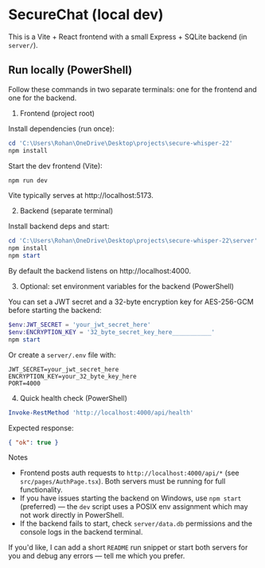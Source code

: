 

# SecureChat (local dev)

This is a Vite + React frontend with a small Express + SQLite backend (in `server/`).

## Run locally (PowerShell)

Follow these commands in two separate terminals: one for the frontend and one for the backend.

1) Frontend (project root)

Install dependencies (run once):
```powershell
cd 'C:\Users\Rohan\OneDrive\Desktop\projects\secure-whisper-22'
npm install
```

Start the dev frontend (Vite):
```powershell
npm run dev
```

Vite typically serves at http://localhost:5173.

2) Backend (separate terminal)

Install backend deps and start:
```powershell
cd 'C:\Users\Rohan\OneDrive\Desktop\projects\secure-whisper-22\server'
npm install
npm start
```

By default the backend listens on http://localhost:4000.

3) Optional: set environment variables for the backend (PowerShell)

You can set a JWT secret and a 32-byte encryption key for AES-256-GCM before starting the backend:
```powershell
$env:JWT_SECRET = 'your_jwt_secret_here'
$env:ENCRYPTION_KEY = '32_byte_secret_key_here___________'
npm start
```

Or create a `server/.env` file with:
```
JWT_SECRET=your_jwt_secret_here
ENCRYPTION_KEY=your_32_byte_key_here
PORT=4000
```

4) Quick health check (PowerShell)
```powershell
Invoke-RestMethod 'http://localhost:4000/api/health'
```

Expected response:
```json
{ "ok": true }
```

Notes
- Frontend posts auth requests to `http://localhost:4000/api/*` (see `src/pages/AuthPage.tsx`). Both servers must be running for full functionality.
- If you have issues starting the backend on Windows, use `npm start` (preferred) — the `dev` script uses a POSIX env assignment which may not work directly in PowerShell.
- If the backend fails to start, check `server/data.db` permissions and the console logs in the backend terminal.

If you'd like, I can add a short `README` run snippet or start both servers for you and debug any errors — tell me which you prefer.
